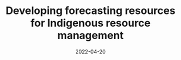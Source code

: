 ---
title: "Developing forecasting resources for Indigenous resource management"
collection: talks
type: "Talk"
permalink: /talks/2022-talk-8
venue: "Notre Dame Institute for Advanced Study Resilience Conference"
date: 2022-04-20
location: "Notre Dame, IN"
---